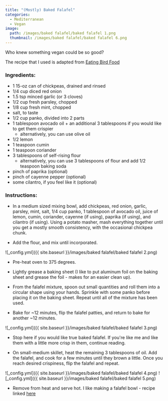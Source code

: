 ```yaml
---
title: "(Mostly) Baked Falafel"
categories:
  - Mediterranean
  - Vegan
image:
  path: /images/baked falafel/baked falafel 1.png
  thumbnail: /images/baked falafel/baked falafel 6.png
---
```



Who knew something vegan could be so good?

The recipe that I used is adapted from [Eating Bird Food](https://www.eatingbirdfood.com/easy-baked-falafel/)

### Ingredients:

* 1 15-oz can of chickpeas, drained and rinsed
* 1/4 cup diced red onion
* 1.5 tsp minced garlic (or 3 cloves)
* 1/2 cup fresh parsley, chopped
* 1/8 cup fresh mint, chopped
* salt, to taste
* 1/2 cup panko, divided into 2 parts 
* 1 tablespoon avocado oil + an additional 3 tablespoons if you would like to get them crispier
  - alternatively, you can use olive oil
* 1/2 lemon
* 1 teaspoon cumin
* 1 teaspoon coriander
* 3 tablespoons of self-rising flour 
  - alternatively, you can use 3 tablespoons of flour and add 1/2 teaspoon baking soda
* pinch of paprika (optional)
* pinch of cayenne pepper (optional)
* some cilantro, if you feel like it (optional)


### Instructions:

* In a medium sized mixing bowl, add chickpeas, red onion, garlic, parsley, mint, salt, 1/4 cup panko, 1 tablespoon of avocado oil, juice of lemon, cumin, coriander, cayenne (if using), paprika (if using), and cilantro (if using). Using a potato masher, mash everything together until you get a mostly smooth consistency, with the occasional chickpea chunk. 

* Add the flour, and mix until incorporated.

![_config.yml]({{ site.baseurl }}/images/baked falafel/baked falafel 2.png)

* Pre-heat oven to 375 degrees.

* Lightly grease a baking sheet (I like to put aluminum foil on the baking sheet and grease the foil - makes for an easier clean up). 

* From the falafel mixture, spoon out small quantities and roll them into a circular shape using your hands. Sprinkle with some panko before placing it on the baking sheet. Repeat until all of the mixture has been used.

* Bake for ~12 minutes, flip the falafel patties, and return to bake for another ~12 minutes. 

![_config.yml]({{ site.baseurl }}/images/baked falafel/baked falafel 3.png)

* Stop here if you would like true baked falafel. If you're like me and like them with a little more crisp in them, continue reading.

* On small-medium skillet, heat the remaining 3 tablespoons of oil. Add the falafel, and cook for a few minutes until they brown a little. Once you reach desired crispiness, flip the falafel and repeat. 

![_config.yml]({{ site.baseurl }}/images/baked falafel/baked falafel 4.png)
![_config.yml]({{ site.baseurl }}/images/baked falafel/baked falafel 5.png)

* Remove from heat and serve hot. I like making a falafel bowl - recipe linked [here](https://prernaadvani.github.io/mediterranean/vegan/falafel-bowl/)
